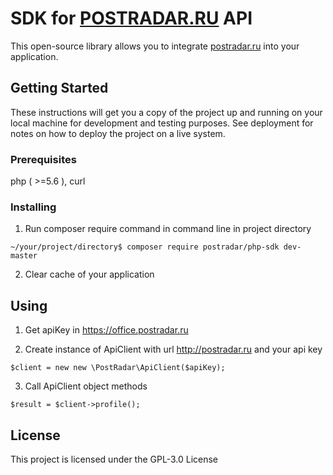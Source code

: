 # SDK for [POSTRADAR.RU](http://postradar.ru/) API

This open-source library allows you to integrate [postradar.ru](http://postradar.ru/) into your application.

## Getting Started

These instructions will get you a copy of the project up and running on your local machine for development and testing purposes. See deployment for notes on how to deploy the project on a live system.

### Prerequisites

php ( >=5.6 ), curl


### Installing

1. Run composer require command in command line in project directory

```
~/your/project/directory$ composer require postradar/php-sdk dev-master

```

2. Clear cache of your application


## Using

1. Get apiKey in https://office.postradar.ru

2. Create instance of ApiClient with url http://postradar.ru and your api key
```
$client = new new \PostRadar\ApiClient($apiKey);

```
3. Call ApiClient object methods
```
$result = $client->profile();

```

## License

This project is licensed under the GPL-3.0 License

